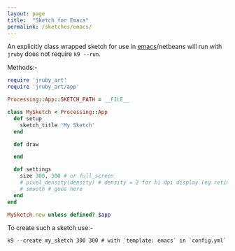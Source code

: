 ```yaml
---
layout: page
title:  "Sketch for Emacs"
permalink: /sketches/emacs/
---
```


An explicitly class wrapped sketch for use in [emacs][]/netbeans will run with `jruby` does not require `k9 --run`.

Methods:-
```ruby
require 'jruby_art'
require 'jruby_art/app'

Processing::App::SKETCH_PATH = __FILE__

class MySketch < Processing::App
  def setup
    sketch_title 'My Sketch'
  end

  def draw

  end

  def settings
    size 300, 300 # or full_screen
    # pixel_density(density) # density = 2 for hi dpi display (eg retina)
    # smooth # goes here
  end
end

MySketch.new unless defined? $app
```

To create such a sketch use:-

```
k9 --create my_sketch 300 300 # with `template: emacs` in `config.yml`
```

[emacs]:https://github.com/ruby-processing/JRubyArt/wiki/Using-emacs-as-your-JRubyArt-Ide
